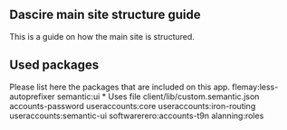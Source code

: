 ## Dascire main site structure guide

This is a guide on how the main site is structured.

##

## Used packages
Please list here the packages that are included on this app.
flemay:less-autoprefixer
semantic:ui
	* Uses file client/lib/custom.semantic.json
accounts-password
useraccounts:core
useraccounts:iron-routing
useraccounts:semantic-ui
softwarerero:accounts-t9n
alanning:roles
